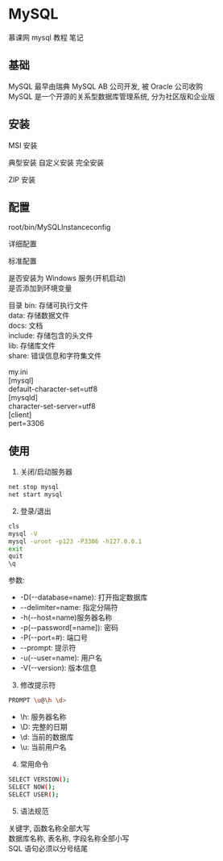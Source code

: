 # MySQL

慕课网 mysql 教程 笔记

## 基础

MySQL 最早由瑞典 MySQL AB 公司开发, 被 Oracle 公司收购  
MySQL 是一个开源的关系型数据库管理系统, 分为社区版和企业版

## 安装

MSI 安装

典型安装 自定义安装 完全安装

ZIP 安装

## 配置

root/bin/MySQLInstanceconfig

详细配置

标准配置

是否安装为 Windows 服务(开机启动)  
是否添加到环境变量

目录
bin: 存储可执行文件  
data: 存储数据文件  
docs: 文档  
include: 存储包含的头文件  
lib: 存储库文件  
share: 错误信息和字符集文件

my.ini  
[mysql]  
default-character-set=utf8  
[mysqld]  
character-set-server=utf8  
[client]  
pert=3306

## 使用

1. 关闭/启动服务器

```bash
net stop mysql
net start mysql
```

2. 登录/退出

```bash
cls
mysql -V
mysql -uroot -p123 -P3306 -h127.0.0.1
exit
quit
\q
```

参数:

-   -D(--database=name): 打开指定数据库
-   --delimiter=name: 指定分隔符
-   -h(--host=name)服务器名称
-   -p(--password[=name]): 密码
-   -P(--port=#): 端口号
-   --prompt: 提示符
-   -u(--user=name): 用户名
-   -V(--version): 版本信息

3. 修改提示符

```bash
PROMPT \u@\h \d>
```

-   \h: 服务器名称
-   \D: 完整的日期
-   \d: 当前的数据库
-   \u: 当前用户名

4. 常用命令

```bash
SELECT VERSION();
SELECT NOW();
SELECT USER();
```

5. 语法规范

关键字, 函数名称全部大写  
数据库名称, 表名称, 字段名称全部小写  
SQL 语句必须以分号结尾
